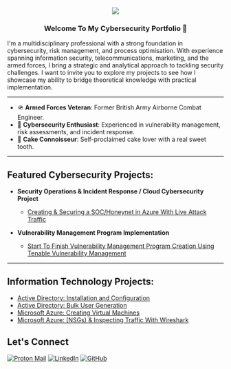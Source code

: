 <h1 align="center">
    <img src="https://readme-typing-svg.herokuapp.com/?font=Righteous&size=35&color=000000&center=true&vCenter=true&width=500&height=70&duration=2000&lines=Hey!+👋;+I'm+Ruben+Clarke!;" />
</h1>


 <h3 align="center"> Welcome To My Cybersecurity Portfolio 🔐</h3>
I'm a multidisciplinary professional with a strong foundation in cybersecurity, risk management, and process optimisation. With experience spanning information security, telecommunications, marketing, and the armed forces, I bring a strategic and analytical approach to tackling security challenges.  I want to invite you to explore my projects to see how I showcase my ability to bridge theoretical knowledge with practical implementation.

---

- 🪖 **Armed Forces Veteran**: Former British Army Airborne Combat Engineer.
- 🔐 **Cybersecurity Enthusiast**: Experienced in vulnerability management, risk assessments, and incident response.
- 🍰 **Cake Connoisseur**: Self-proclaimed cake lover with a real sweet tooth.

---

## Featured Cybersecurity Projects:

- **Security Operations & Incident Response / Cloud Cybersecurity Project**
  - [Creating & Securing a SOC/Honeynet in Azure With Live Attack Traffic](https://github.com)

- **Vulnerability Management Program Implementation**
  - [Start To Finish Vulnerability Management Program Creation Using Tenable Vulnerability Management](https://github.com/itsrubenclarke/vulnerability-management-program/blob/main/README.md)
 

---


<!--
### <img alt= "windows logo" src="https://i.imgur.com/KcrV0u6.png" width="20"> Windows Threat Hunting
  - [Threat Hunting Scenario (Tor Browser)](https://github.com)  
  - [Threat Hunting Scenario (Impossible Travel)](https://github.com)
  - [Threat Hunting Scenario (System Configuration)](https://github.com)
    
### <img alt= "Ubuntu logo" src="https://github.com/user-attachments/assets/87cccf20-cfc6-4950-b1ec-b480d913e7eb" width="20"> Linux Threat Hunting
  - [Threat Hunting Scenario (Malicious File )](https://github.com) 
  - [Threat Hunting Scenario (Insider Threat)](https://github.com) 
  - [Threat Hunting Scenario (Brute Force Attack)](https://github.com)
-->


 <!--
- **Governance, Risk and Compliance Capstone Project**
  - [Design comprehensive Corporate Cybersecurity Program using the NIST CSF 2.0 Framework](https://github.com) 
-->

##  Information Technology Projects:
  - [Active Directory: Installation and Configuration](https://github.com/itsrubenclarke/ad-install-and-config)   
  - [Active Directory: Bulk User Generation](https://github.com/itsrubenclarke/ad-bulk-user-generation)
  - [Microsoft Azure: Creating Virtual Machines](https://github.com/itsrubenclarke/azure-vm-setup)
  - [Microsoft Azure: (NSGs) & Inspecting Traffic With Wireshark](https://github.com/itsrubenclarke/azure-network-traffic-analysis)
    
## Let's Connect
[![Proton Mail](https://img.shields.io/badge/Proton%20Mail-000000?logo=protonmail&logoColor=fff)](mailto:ruclarke@protonmail.com)
[![LinkedIn](https://img.shields.io/badge/LinkedIn-Connect-black?logo=linkedin)](https://www.linkedin.com/in/itsrubenclarke/)
[![GitHub](https://img.shields.io/badge/GitHub-itsrubenclarke-black?logo=github)](https://github.com/itsrubenclarke)
